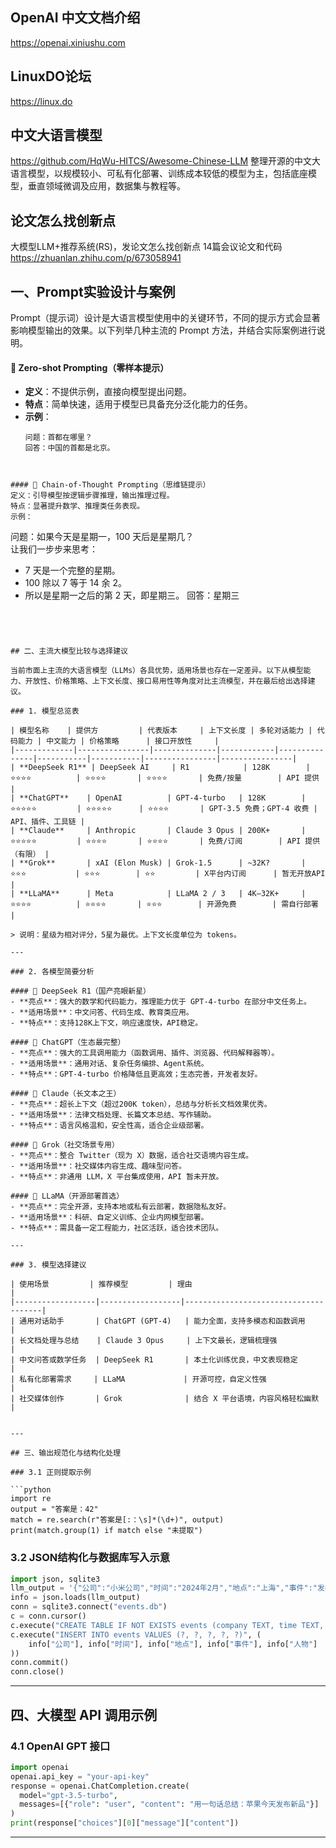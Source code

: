 ## OpenAI 中文文档介绍

https://openai.xiniushu.com

## LinuxDO论坛

https://linux.do

## 中文大语言模型
https://github.com/HqWu-HITCS/Awesome-Chinese-LLM
整理开源的中文大语言模型，以规模较小、可私有化部署、训练成本较低的模型为主，包括底座模型，垂直领域微调及应用，数据集与教程等。


## 论文怎么找创新点

大模型LLM+推荐系统(RS)，发论文怎么找创新点 14篇会议论文和代码
https://zhuanlan.zhihu.com/p/673058941


## 一、Prompt实验设计与案例

Prompt（提示词）设计是大语言模型使用中的关键环节，不同的提示方式会显著影响模型输出的效果。以下列举几种主流的 Prompt 方法，并结合实际案例进行说明。

#### 🔹 Zero-shot Prompting（零样本提示）
- **定义**：不提供示例，直接向模型提出问题。
- **特点**：简单快速，适用于模型已具备充分泛化能力的任务。
- **示例**：
  ```text
  问题：首都在哪里？  
  回答：中国的首都是北京。
```


#### 🔹 Chain-of-Thought Prompting（思维链提示）
定义：引导模型按逻辑步骤推理，输出推理过程。
特点：显著提升数学、推理类任务表现。
示例：
```
问题：如果今天是星期一，100 天后是星期几？  
让我们一步步来思考：
- 7 天是一个完整的星期。
- 100 除以 7 等于 14 余 2。
- 所以是星期一之后的第 2 天，即星期三。
回答：星期三
```




## 二、主流大模型比较与选择建议

当前市面上主流的大语言模型（LLMs）各具优势，适用场景也存在一定差异。以下从模型能力、开放性、价格策略、上下文长度、接口易用性等角度对比主流模型，并在最后给出选择建议。

### 1. 模型总览表

| 模型名称    | 提供方         | 代表版本     | 上下文长度 | 多轮对话能力 | 代码能力 | 中文能力 | 价格策略      | 接口开放性     |
|-------------|----------------|--------------|------------|---------------|-----------|-----------|----------------|----------------|
| **DeepSeek R1** | DeepSeek AI     | R1            | 128K        | ⭐⭐⭐⭐          | ⭐⭐⭐⭐       | ⭐⭐⭐⭐       | 免费/按量        | API 提供        |
| **ChatGPT**    | OpenAI          | GPT-4-turbo   | 128K        | ⭐⭐⭐⭐⭐         | ⭐⭐⭐⭐⭐      | ⭐⭐⭐⭐       | GPT-3.5 免费；GPT-4 收费 | API、插件、工具链 |
| **Claude**     | Anthropic       | Claude 3 Opus | 200K+       | ⭐⭐⭐⭐⭐         | ⭐⭐⭐⭐       | ⭐⭐⭐⭐       | 免费/订阅        | API 提供（有限） |
| **Grok**       | xAI (Elon Musk) | Grok-1.5      | ~32K?       | ⭐⭐⭐           | ⭐⭐⭐        | ⭐⭐         | X平台内订阅      | 暂无开放API     |
| **LLaMA**      | Meta            | LLaMA 2 / 3   | 4K–32K+     | ⭐⭐⭐⭐          | ⭐⭐⭐⭐       | ⭐⭐⭐        | 开源免费        | 需自行部署       |

> 说明：星级为相对评分，5星为最优。上下文长度单位为 tokens。

---

### 2. 各模型简要分析

#### 🔹 DeepSeek R1（国产亮眼新星）
- **亮点**：强大的数学和代码能力，推理能力优于 GPT-4-turbo 在部分中文任务上。
- **适用场景**：中文问答、代码生成、教育类应用。
- **特点**：支持128K上下文，响应速度快，API稳定。

#### 🔹 ChatGPT（生态最完整）
- **亮点**：强大的工具调用能力（函数调用、插件、浏览器、代码解释器等）。
- **适用场景**：通用对话、复杂任务编排、Agent系统。
- **特点**：GPT-4-turbo 价格降低且更高效；生态完善，开发者友好。

#### 🔹 Claude（长文本之王）
- **亮点**：超长上下文（超过200K token），总结与分析长文档效果优秀。
- **适用场景**：法律文档处理、长篇文本总结、写作辅助。
- **特点**：语言风格温和，安全性高，适合企业级部署。

#### 🔹 Grok（社交场景专用）
- **亮点**：整合 Twitter（现为 X）数据，适合社交语境内容生成。
- **适用场景**：社交媒体内容生成、趣味型问答。
- **特点**：非通用 LLM，X 平台集成使用，API 暂未开放。

#### 🔹 LLaMA（开源部署首选）
- **亮点**：完全开源，支持本地或私有云部署，数据隐私友好。
- **适用场景**：科研、自定义训练、企业内网模型部署。
- **特点**：需具备一定工程能力，社区活跃，适合技术团队。

---

### 3. 模型选择建议

| 使用场景         | 推荐模型         | 理由                                 |
|------------------|------------------|--------------------------------------|
| 通用对话助手       | ChatGPT (GPT-4)   | 能力全面，支持多模态和函数调用           |
| 长文档处理与总结    | Claude 3 Opus     | 上下文最长，逻辑梳理强                   |
| 中文问答或数学任务  | DeepSeek R1       | 本土化训练优良，中文表现稳定              |
| 私有化部署需求     | LLaMA             | 开源可控，自定义性强                     |
| 社交媒体创作       | Grok              | 结合 X 平台语境，内容风格轻松幽默         |


---

## 三、输出规范化与结构化处理

### 3.1 正则提取示例

```python
import re
output = "答案是：42"
match = re.search(r"答案是[:：\s]*(\d+)", output)
print(match.group(1) if match else "未提取")
```

### 3.2 JSON结构化与数据库写入示意

```python
import json, sqlite3
llm_output = '{"公司":"小米公司","时间":"2024年2月","地点":"上海","事件":"发布电动汽车","人物":"雷军"}'
info = json.loads(llm_output)
conn = sqlite3.connect("events.db")
c = conn.cursor()
c.execute("CREATE TABLE IF NOT EXISTS events (company TEXT, time TEXT, location TEXT, event TEXT, person TEXT)")
c.execute("INSERT INTO events VALUES (?, ?, ?, ?, ?)", (
    info["公司"], info["时间"], info["地点"], info["事件"], info["人物"]
))
conn.commit()
conn.close()
```

---

## 四、大模型 API 调用示例

### 4.1 OpenAI GPT 接口

```python
import openai
openai.api_key = "your-api-key"
response = openai.ChatCompletion.create(
  model="gpt-3.5-turbo",
  messages=[{"role": "user", "content": "用一句话总结：苹果今天发布新品"}]
)
print(response["choices"][0]["message"]["content"])
```

---

